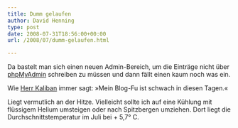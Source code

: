 ```yaml
---
title: Dumm gelaufen
author: David Henning
type: post
date: 2008-07-31T18:56:00+00:00
url: /2008/07/dumm-gelaufen.html

---
```

Da bastelt man sich einen neuen Admin-Bereich, um die Einträge nicht über [phpMyAdmin][1] schreiben zu müssen und dann fällt einen kaum noch was ein.

Wie [Herr Kaliban][2] immer sagt: »Mein Blog-Fu ist schwach in diesen Tagen.«

Liegt vermutlich an der Hitze. Vielleicht sollte ich auf eine Kühlung mit flüssigem Helium umsteigen oder nach Spitzbergen umziehen. Dort liegt die Durchschnittstemperatur im Juli bei + 5,7° C.

 [1]: http://www.phpmyadmin.net/
 [2]: http://www.kaliban.org/